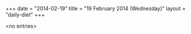 +++
date = "2014-02-19"
title = "19 February 2014 (Wednesday)"
layout = "daily-diet"
+++


\<no entries\>

